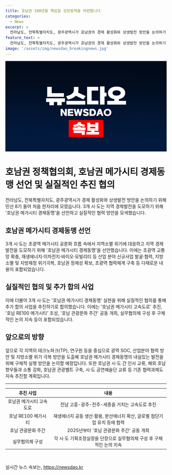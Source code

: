 ```yaml
---
title: 호남권 100년을 책임질 성장동력을 마련합니다
categories:
  - News
excerpt: >
  전라남도, 전북특별자치도, 광주광역시가 호남권의 경제 활성화와 상생발전 방안을 논의하기 위해 호남권 메가시티 경제동맹을 선언하는 자리로 마련됐습니다. 3개 시·도는 접근성 강화와 고속도로 신설 등을 통해 호남권 광역교통망 확충방안을 제시했고, 호남 RE100 메가시티 조성, 관광문화 주간 공동 개최 등을 포함한 다양한 사업을 추가로 합의했습니다. 또한, 테크노파크, 연구원 등을 중심으로 광역 SOC, 산업분야 협력 방안을 논의할 예정이며, 이에 대한 구체적인 실행 방안을 강구할 계획입니다. #호남권경제동맹 #정책협의회 #메가시티 #광주 #전남
feature_text: >
  전라남도, 전북특별자치도, 광주광역시가 호남권의 경제 활성화와 상생발전 방안을 논의하기 위해 호남권 메가시티 경제동맹을 선언하는 자리로 마련됐습니다. 3개 시·도는 접근성 강화와 고속도로 신설 등을 통해 호남권 광역교통망 확충방안을 제시했고, 호남 RE100 메가시티 조성, 관광문화 주간 공동 개최 등을 포함한 다양한 사업을 추가로 합의했습니다. 또한, 테크노파크, 연구원 등을 중심으로 광역 SOC, 산업분야 협력 방안을 논의할 예정이며, 이에 대한 구체적인 실행 방안을 강구할 계획입니다. #호남권경제동맹 #정책협의회 #메가시티 #광주 #전남
image: '/assets/img/newsdao_breakingnews.jpg'
---
```


<p><img src="/assets/img/newsdao_breakingnews.jpg" alt="firstkoreanews 속보" /></p>

<h1>호남권 정책협의회, 호남권 메가시티 경제동맹 선언 및 실질적인 추진 협의</h1>

<p data-ke-size="size16">전라남도, 전북특별자치도, 광주광역시가 경제 활성화와 상생발전 방안을 논의하기 위해 민선 8기 들어 처음 한자리에 모였습니다. 3개 시·도는 지역 경제발전을 도모하기 위해 '호남권 메가시티 경제동맹'을 선언하고 실질적인 협력 방안을 모색했습니다.</p>

<h2 data-ke-size="size26">호남권 메가시티 경제동맹 선언</h2>

<p data-ke-size="size16">3개 시·도는 초광역 메가시티 공론화 흐름 속에서 지역소멸 위기에 대응하고 지역 경제발전을 도모하기 위해 '호남권 메가시티 경제동맹'을 선언했습니다. 이에는 초광역 교통망 확충, 재생에너지·이차전지·바이오·모빌리티 등 산업 분야 신규사업 발굴·협력, 지방소멸 및 지방재정 위기극복, 호남권 정체성 확보, 초광역 협력체계 구축 등 다채로운 내용이 포함되었습니다.</p>

<h2 data-ke-size="size26">실질적인 협의 및 추가 합의 사업</h2>

<p data-ke-size="size16">이에 더불어 3개 시·도는 '호남권 메가시티 경제동맹' 실현을 위해 실질적인 협의를 통해 추가 합의 사업을 추진하기로 합의했습니다. 이에는 '호남권 메가시티 고속도로' 추진, '호남 RE100 메가시티' 조성, '호남 관광문화 주간' 공동 개최, 실무협의체 구성 후 구체적인 논의 지속 등이 포함되었습니다.</p>

<h2 data-ke-size="size26">앞으로의 방향</h2>

<p data-ke-size="size16">앞으로 각 지역의 테크노파크(TP), 연구원 등을 중심으로 광역 SOC, 산업분야 협력 방안 및 지방소멸 위기 극복 방안을 도출해 호남권 메가시티 경제동맹의 내실있는 발전을 위해 구체적 실행 방안을 논의할 예정입니다. 또한 호남권 시·도 간 인사 교류, 해외 호남향우들과 소통 강화, 호남권 관광벨트 구축, 시·도 공연예술단 교류 등 기존 협력과제도 지속 추진할 계획입니다.</p>

<hr>

<table>
    <thead>
        <tr>
            <th style="text-align: center;">추진 사업</th>
            <th style="text-align: center;">내용</th>
        </tr>
    </thead>
    <tbody>
        <tr>
            <td style="text-align: center;">호남권 메가시티 고속도로</td>
            <td style="text-align: center;">전남 고흥-광주-전주-세종을 거치는 고속도로 추진</td>
        </tr>
        <tr>
            <td style="text-align: center;">호남 RE100 메가시티</td>
            <td style="text-align: center;">재생에너지 공동 생산·활용, 분산에너지 확산, 글로벌 첨단기업 유치 등에 협력</td>
        </tr>
        <tr>
            <td style="text-align: center;">호남 관광문화 주간</td>
            <td style="text-align: center;">2025년부터 '호남 관광문화 주간' 공동 개최</td>
        </tr>
        <tr>
            <td style="text-align: center;">실무협의체 구성</td>
            <td style="text-align: center;">각 시·도 기획조정실장을 단장으로 실무협의체 구성 후 구체적인 논의 지속</td>
        </tr>
    </tbody>
</table>

<p data-ke-size="size16">&nbsp;</p>
실시간 뉴스 속보는, <a href="https://newsdao.kr" rel="dofollow">https://newsdao.kr</a>


